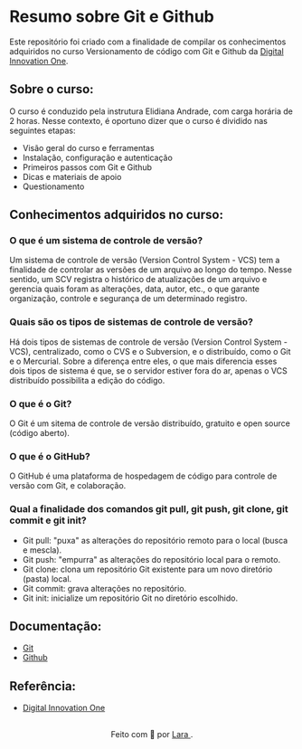# Resumo sobre Git e Github
Este repositório foi criado com a finalidade de compilar os conhecimentos adquiridos no curso Versionamento de código com Git e Github da [Digital Innovation One](https://www.dio.me/). 

## Sobre o curso:
O curso é conduzido pela instrutura Elidiana Andrade, com carga horária de 2 horas. Nesse contexto, é oportuno dizer que o curso é dividido nas seguintes etapas: 
* Visão geral do curso e ferramentas
* Instalação, configuração e autenticação
* Primeiros passos com Git e Github
* Dicas e materiais de apoio
* Questionamento

## Conhecimentos adquiridos no curso:

### O que é um sistema de controle de versão?
Um sistema de controle de versão (Version Control System - VCS) tem a finalidade de controlar as versões de um arquivo ao longo do tempo. Nesse sentido, um SCV registra o histórico de atualizações de um arquivo e gerencia quais foram as alterações, data, autor, etc., o que garante organização, controle e segurança de um determinado registro. 

### Quais são os tipos de sistemas de controle de versão?
Há dois tipos de sistemas de controle de versão (Version Control System - VCS), centralizado, como o CVS e o Subversion, e o distribuído, como o Git e o Mercurial. Sobre a diferença entre eles, o que mais diferencia esses dois tipos de sistema é que, se o servidor estiver fora do ar, apenas o VCS distribuído possibilita a edição do código. 

### O que é o Git?
O Git é um sitema de controle de versão distribuído, gratuito e open source (código aberto). 

### O que é o GitHub?
O GitHub é uma plataforma de hospedagem de código para controle de versão com Git, e colaboração.

### Qual a finalidade dos comandos git pull, git push, git clone, git commit e git init? 
- Git pull: "puxa" as alterações do repositório remoto para o local (busca e mescla). 
- Git push: "empurra" as alterações do repositório local para o remoto.
- Git clone: clona um repositório Git existente para um novo diretório (pasta) local. 
- Git commit: grava alterações no repositório.
- Git init: inicialize um repositório Git no diretório escolhido.


## Documentação:
- [Git](https://git-scm.com/doc)
- [Github](https://docs.github.com/pt)

## Referência:
- [Digital Innovation One](https://www.dio.me/)

##
<div align="center">Feito com 💙 por <a href="https://github.com/laraalvesdev">Lara </a>.</div>





